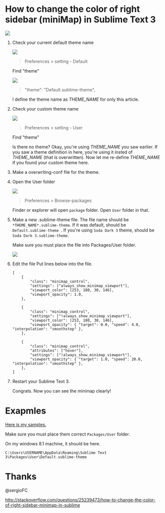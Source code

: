 # How to change the color of right sidebar (miniMap) in Sublime Text 3
 ![](https://raw.githubusercontent.com/kujiy/how-to-change-sublime-minimap-color/master/0308-04.png)

1. Check your current default theme name

    ![](https://raw.githubusercontent.com/kujiy/how-to-change-sublime-minimap-color/master/0308-07.png)

    > Preferences > setting - Default

    Find "theme" 

    ![](https://raw.githubusercontent.com/kujiy/how-to-change-sublime-minimap-color/master/0308-11.png)
    
    >    "theme": "Default.sublime-theme",

    I define the theme name as *THEME_NAME* for only this article.

1. Check your custom theme name

    ![](https://raw.githubusercontent.com/kujiy/how-to-change-sublime-minimap-color/master/0308-08.png)

    > Preferences > setting - User

    Find "theme" 

    Is there no theme? Okay, you're using *THEME_NAME* you saw earlier.
    If you saw a theme definition in here, you're using it insted of *THEME_NAME* (that is overwritten).
    Now let me re-define *THEME_NAME* if you found your custom theme here.

1. Make a overwriting-conf file for the theme.

1. Open the User folder

    ![](https://raw.githubusercontent.com/kujiy/how-to-change-sublime-minimap-color/master/0308-09.png)
    
    >  Preferences > Browse-packages 

    Finder or explorer will open `package` folder.
    Open `User` folder in that.

1. Make a new .sublime-theme file.
    The file name should be `*THEME_NAME*.sublime-theme`.
    If it was default, should be `Default.sublime-theme `.
    If you're using `Soda Dark 3` theme, should be `Soda Dark 3.sublime-theme`.

    Make sure you must place the file into Packages/User folder.
    
    ![](https://raw.githubusercontent.com/kujiy/how-to-change-sublime-minimap-color/master/0308-06.png)

1. Edit the file
    Put lines below into the file.

    ```
    [
        {
            "class": "minimap_control",
            "settings": ["always_show_minimap_viewport"],
            "viewport_color": [253, 180, 30, 146],
            "viewport_opacity": 1.0,
        },

        {
            "class": "minimap_control",
            "settings": ["!always_show_minimap_viewport"],
            "viewport_color": [253, 180, 30, 146],
            "viewport_opacity": { "target": 0.0, "speed": 4.0, "interpolation": "smoothstep" },
        },

        {
            "class": "minimap_control",
            "attributes": ["hover"],
            "settings": ["!always_show_minimap_viewport"],
            "viewport_opacity": { "target": 1.0, "speed": 20.0, "interpolation": "smoothstep" },
        },
    ]

    ```

1. Restart your Sublime Text 3.

    Congrats. Now you can see the minimap clearly!

# Exapmles
[Here is my samples.](https://github.com/kujiy/how-to-change-sublime-minimap-color/tree/master/samples)

Make sure you must place them correct `Packages/User` folder.

On my windows 8.1 machine, it should be here.

`C:\Users\USERNAME\AppData\Roaming\Sublime Text 3\Packages\User\Default.sublime-theme`



# Thanks
@sergioFC

http://stackoverflow.com/questions/25239473/how-to-change-the-color-of-right-sidebar-minimap-in-sublime


